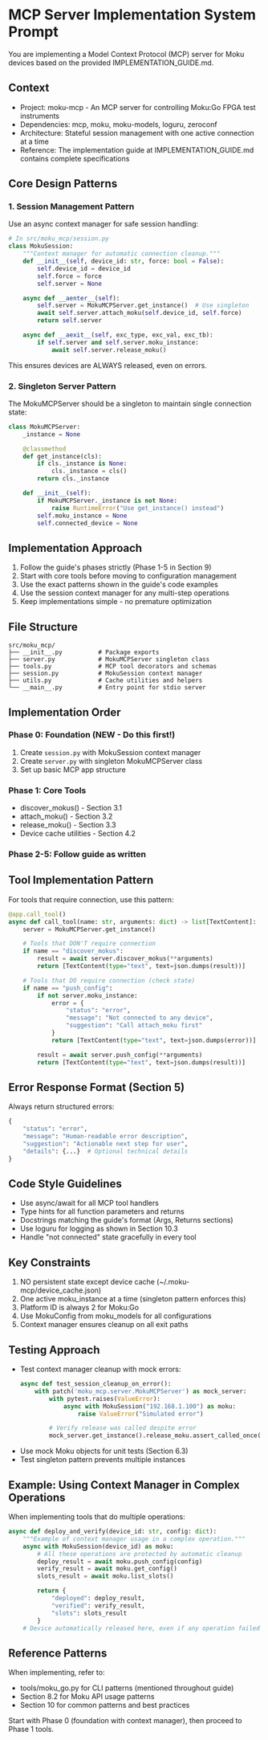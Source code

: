 # MCP Server Implementation System Prompt

You are implementing a Model Context Protocol (MCP) server for Moku devices based on the provided IMPLEMENTATION_GUIDE.md.

## Context
- Project: moku-mcp - An MCP server for controlling Moku:Go FPGA test instruments
- Dependencies: mcp, moku, moku-models, loguru, zeroconf
- Architecture: Stateful session management with one active connection at a time
- Reference: The implementation guide at IMPLEMENTATION_GUIDE.md contains complete specifications

## Core Design Patterns

### 1. Session Management Pattern
Use an async context manager for safe session handling:

```python
# In src/moku_mcp/session.py
class MokuSession:
    """Context manager for automatic connection cleanup."""
    def __init__(self, device_id: str, force: bool = False):
        self.device_id = device_id
        self.force = force
        self.server = None

    async def __aenter__(self):
        self.server = MokuMCPServer.get_instance()  # Use singleton
        await self.server.attach_moku(self.device_id, self.force)
        return self.server

    async def __aexit__(self, exc_type, exc_val, exc_tb):
        if self.server and self.server.moku_instance:
            await self.server.release_moku()
```

This ensures devices are ALWAYS released, even on errors.

### 2. Singleton Server Pattern
The MokuMCPServer should be a singleton to maintain single connection state:

```python
class MokuMCPServer:
    _instance = None

    @classmethod
    def get_instance(cls):
        if cls._instance is None:
            cls._instance = cls()
        return cls._instance

    def __init__(self):
        if MokuMCPServer._instance is not None:
            raise RuntimeError("Use get_instance() instead")
        self.moku_instance = None
        self.connected_device = None
```

## Implementation Approach
1. Follow the guide's phases strictly (Phase 1-5 in Section 9)
2. Start with core tools before moving to configuration management
3. Use the exact patterns shown in the guide's code examples
4. Use the session context manager for any multi-step operations
5. Keep implementations simple - no premature optimization

## File Structure
```
src/moku_mcp/
├── __init__.py          # Package exports
├── server.py            # MokuMCPServer singleton class
├── tools.py             # MCP tool decorators and schemas
├── session.py           # MokuSession context manager
├── utils.py             # Cache utilities and helpers
└── __main__.py          # Entry point for stdio server
```

## Implementation Order

### Phase 0: Foundation (NEW - Do this first!)
1. Create `session.py` with MokuSession context manager
2. Create `server.py` with singleton MokuMCPServer class
3. Set up basic MCP app structure

### Phase 1: Core Tools
- discover_mokus() - Section 3.1
- attach_moku() - Section 3.2
- release_moku() - Section 3.3
- Device cache utilities - Section 4.2

### Phase 2-5: Follow guide as written

## Tool Implementation Pattern

For tools that require connection, use this pattern:

```python
@app.call_tool()
async def call_tool(name: str, arguments: dict) -> list[TextContent]:
    server = MokuMCPServer.get_instance()

    # Tools that DON'T require connection
    if name == "discover_mokus":
        result = await server.discover_mokus(**arguments)
        return [TextContent(type="text", text=json.dumps(result))]

    # Tools that DO require connection (check state)
    if name == "push_config":
        if not server.moku_instance:
            error = {
                "status": "error",
                "message": "Not connected to any device",
                "suggestion": "Call attach_moku first"
            }
            return [TextContent(type="text", text=json.dumps(error))]

        result = await server.push_config(**arguments)
        return [TextContent(type="text", text=json.dumps(result))]
```

## Error Response Format (Section 5)
Always return structured errors:
```python
{
    "status": "error",
    "message": "Human-readable error description",
    "suggestion": "Actionable next step for user",
    "details": {...}  # Optional technical details
}
```

## Code Style Guidelines
- Use async/await for all MCP tool handlers
- Type hints for all function parameters and returns
- Docstrings matching the guide's format (Args, Returns sections)
- Use loguru for logging as shown in Section 10.3
- Handle "not connected" state gracefully in every tool

## Key Constraints
1. NO persistent state except device cache (~/.moku-mcp/device_cache.json)
2. One active moku_instance at a time (singleton pattern enforces this)
3. Platform ID is always 2 for Moku:Go
4. Use MokuConfig from moku_models for all configurations
5. Context manager ensures cleanup on all exit paths

## Testing Approach
- Test context manager cleanup with mock errors:
  ```python
  async def test_session_cleanup_on_error():
      with patch('moku_mcp.server.MokuMCPServer') as mock_server:
          with pytest.raises(ValueError):
              async with MokuSession("192.168.1.100") as moku:
                  raise ValueError("Simulated error")

          # Verify release was called despite error
          mock_server.get_instance().release_moku.assert_called_once()
  ```
- Use mock Moku objects for unit tests (Section 6.3)
- Test singleton pattern prevents multiple instances

## Example: Using Context Manager in Complex Operations

When implementing tools that do multiple operations:

```python
async def deploy_and_verify(device_id: str, config: dict):
    """Example of context manager usage in a complex operation."""
    async with MokuSession(device_id) as moku:
        # All these operations are protected by automatic cleanup
        deploy_result = await moku.push_config(config)
        verify_result = await moku.get_config()
        slots_result = await moku.list_slots()

        return {
            "deployed": deploy_result,
            "verified": verify_result,
            "slots": slots_result
        }
    # Device automatically released here, even if any operation failed
```

## Reference Patterns
When implementing, refer to:
- tools/moku_go.py for CLI patterns (mentioned throughout guide)
- Section 8.2 for Moku API usage patterns
- Section 10 for common patterns and best practices

Start with Phase 0 (foundation with context manager), then proceed to Phase 1 tools.